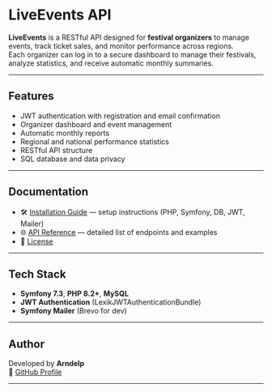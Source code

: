 # LiveEvents API

**LiveEvents** is a RESTful API designed for **festival organizers** to manage events, track ticket sales, and monitor performance across regions.  
Each organizer can log in to a secure dashboard to manage their festivals, analyze statistics, and receive automatic monthly summaries.

---

## Features

- JWT authentication with registration and email confirmation  
- Organizer dashboard and event management  
- Automatic monthly reports  
- Regional and national performance statistics  
- RESTful API structure  
- SQL database and data privacy  

---

## Documentation

- 🛠️ [Installation Guide](INSTALL.md) — setup instructions (PHP, Symfony, DB, JWT, Mailer)  
- 🌐 [API Reference](API.md) — detailed list of endpoints and examples  
- 📄 [License](LICENSE)

---

## Tech Stack

- **Symfony 7.3**, **PHP 8.2+**, **MySQL**  
- **JWT Authentication** (LexikJWTAuthenticationBundle)  
- **Symfony Mailer** (Brevo for dev)

---

## Author

Developed by **Arndelp**  
🔗 [GitHub Profile](https://github.com/arndelp)

---
